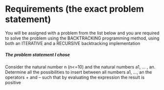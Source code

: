 # Requirements (the exact problem statement)
You will be assigned with a problem from the list below and you are required to solve the problem
using the BACKTRACKING programming method, using both an ITERATIVE and a RECURSIVE
backtracking implementation

##### The problem statement I chose
Consider the natural number n (n<=10) and the natural numbers a1, ... , an. Determine all the
possibilities to insert between all numbers a1, ..., an the operators + and – such that by evaluating the
expression the result is positive